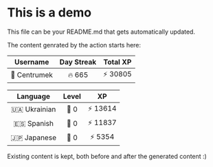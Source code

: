 # This is a demo

This file can be your README.md that gets automatically updated.

The content genrated by the action starts here:

<!--START_SECTION:duolingoStats-->
<!-- Automatically generated with https://github.com/centrumek/duolingo-readme-stats-->

| Username | Day Streak | Total XP |
|:---:|:---:|:---:|
| 👤 Centrumek | 🔥 665 | ⚡ 30805 |

| Language | Level | XP |
|:---:|:---:|:---:|
| 🇺🇦 Ukrainian | 👑 0 | ⚡ 13614 |
| 🇪🇸 Spanish | 👑 0 | ⚡ 11837 |
| 🇯🇵 Japanese | 👑 0 | ⚡ 5354 |

<!--END_SECTION:duolingoStats-->

Existing content is kept, both before and after the generated content :)